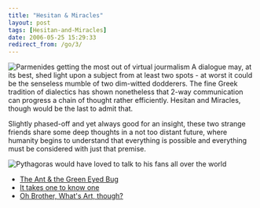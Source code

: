 ```yaml
---
title: "Hesitan & Miracles"
layout: post
tags: [Hesitan-and-Miracles]
date: 2006-05-25 15:29:33
redirect_from: /go/3/
---
```


 ![Parmenides getting the most out of virtual jourmalism](/files/images/parmenides.gif)  A dialogue may, at its best, shed light upon a subject from at least two spots - 
 at worst it could be the senseless mumble of two dim-witted dodderers. 
 The fine Greek tradition of dialectics has shown nonetheless that 2-way communication can progress a chain of thought rather efficiently. 
Hesitan and Miracles, though would be the last to admit that. 

Slightly phased-off and yet always good for an insight, these two strange 
friends share some deep thoughts in a  not too distant future, where humanity 
begins to understand that everything is possible and everything must  be considered with just that premise<span class="clearfix">.</span>

![Pythagoras would have loved to talk to his fans all over the world](/files/images/pythagoras.gif) 

*   [The Ant &amp; the Green Eyed Bug](/?q=node/8)
*   [It takes one to know one](/?q=node/9)
*   [Oh Brother, What&#39;s Art, though?](/?q=node/11)
